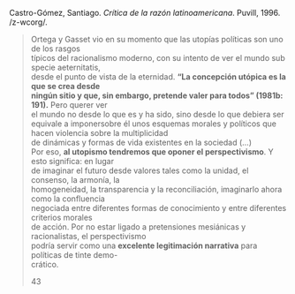 Castro-Gómez, Santiago. _Crítica de la razón latinoamericana_. Puvill, 1996. /z-wcorg/.

> Ortega y Gasset vio en su momento que las utopías políticas son uno de los rasgos  
> típicos del racionalismo moderno, con su intento de ver el mundo sub specie aeternitatis,  
> desde el punto de vista de la eternidad. **“La concepción utópica es la que se crea desde**  
> **ningún sitio y que, sin embargo, pretende valer para todos” (1981b: 191).** Pero querer ver  
> el mundo no desde lo que es y ha sido, sino desde lo que debiera ser equivale a imponersobre él unos esquemas morales y políticos que hacen violencia sobre la multiplicidad  
> de dinámicas y formas de vida existentes en la sociedad (...)  
> Por eso, **al utopismo tendremos que oponer el perspectivismo**. Y esto significa: en lugar  
> de imaginar el futuro desde valores tales como la unidad, el consenso, la armonía, la  
> homogeneidad, la transparencia y la reconciliación, imaginarlo ahora como la confluencia  
> negociada entre diferentes formas de conocimiento y entre diferentes criterios morales  
> de acción. Por no estar ligado a pretensiones mesiánicas y racionalistas, el perspectivismo  
> podría servir como una **excelente legitimación narrativa** para políticas de tinte demo-  
> crático.
> 
> 43